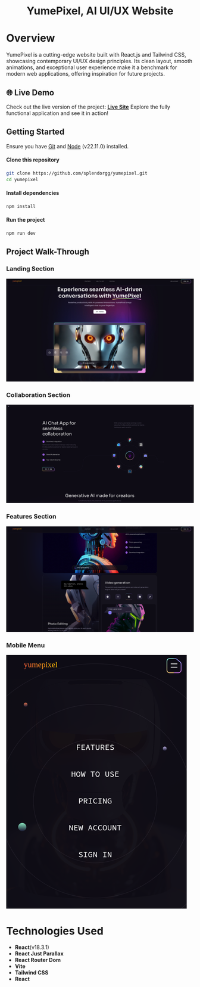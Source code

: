 <h1 align="center">YumePixel, AI UI/UX Website</h1>

# Overview
YumePixel is a cutting-edge website built with React.js and Tailwind CSS, showcasing contemporary UI/UX design principles. Its clean layout, smooth animations, and exceptional user experience make it a benchmark for modern web applications, offering inspiration for future projects.


## 🌐 Live Demo
Check out the live version of the project: [**Live Site**]()
Explore the fully functional application and see it in action!

## Getting Started
Ensure you have [Git](https://git-scm.com/) and [Node](https://nodejs.org/en) (v22.11.0) installed.

#### Clone this repository
```bash
git clone https://github.com/splendorgg/yumepixel.git
cd yumepixel
```

#### Install dependencies
```bash
npm install
```

#### Run the project
```bash
npm run dev
```

## Project Walk-Through

### Landing Section
![ScreenShot](/public/1.png)

### Collaboration Section
![ScreenShot](/public/2.png)

### Features Section
![ScreenShot](/public/3.png)

### Mobile Menu
![ScreenShot](/public/4.png)

# Technologies Used
- **React**(v18.3.1)
- **React Just Parallax**
- **React Router Dom**
- **Vite**
- **Tailwind CSS**
- **React**